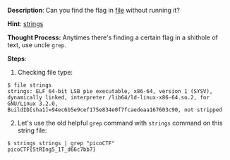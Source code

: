 
**Description**:
Can you find the flag in [file](https://jupiter.challenges.picoctf.org/static/94d00153b0057d37da225ee79a846c62/strings) without running it?

**Hint**:
[strings](https://linux.die.net/man/1/strings)

**Thought Process:**
Anytimes there's finding a certain flag in a shithole of text, use uncle `grep`.

**Steps**:

1. Checking file type:
```
$ file strings
strings: ELF 64-bit LSB pie executable, x86-64, version 1 (SYSV), dynamically linked, interpreter /lib64/ld-linux-x86-64.so.2, for GNU/Linux 3.2.0, BuildID[sha1]=94ec6b5e9cef175e834e0f7fcaedeaa167603c90, not stripped

```

2. Let's use the old helpful `grep` command with `strings` command on this string file:
```
$ strings strings | grep "picoCTF"
picoCTF{5tRIng5_1T_d66c7bb7}
```